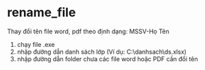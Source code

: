 # rename_file
Thay đổi tên file word, pdf theo định dạng: MSSV-Họ Tên

1. chạy file .exe
2. nhập đường dẫn danh sách lớp (Ví dụ: C:\danhsach\ds.xlsx)
3. nhập đường dẫn folder chưa các file word hoặc PDF cần đổi tên

